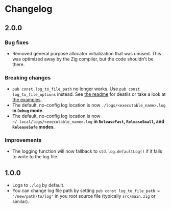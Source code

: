 # Changelog

## 2.0.0

### Bug fixes

* Removed general purpose allocator initialization that was unused. This was optimized away by the
  Zig compiler, but the code shouldn't be there.

### Breaking changes

* `pub const log_to_file_path` no longer works. Use `pub const log_to_file_options` instead. See
  [the readme](./README.md) for deatils or take a look at [the examples](./examples/README.md).
* The default, no-config log location is now `./logs/<executable_name>.log` **in `Debug` mode**.
* The default, no-config log location is now `~/.local/logs/<executable_name>.log` **in
  `ReleaseFast`, `ReleaseSmall`, and `ReleaseSafe` modes**.

### Improvements

* The logging function will now fallback to `std.log.defaultLog()` if it fails to write to the log
  file.

## 1.0.0

* Logs to `./log` by default.
* You can change log file path by setting `pub const log_to_file_path = "/new/path/to/log"` in
  you root source file (typically `src/main.zig` or similar).
